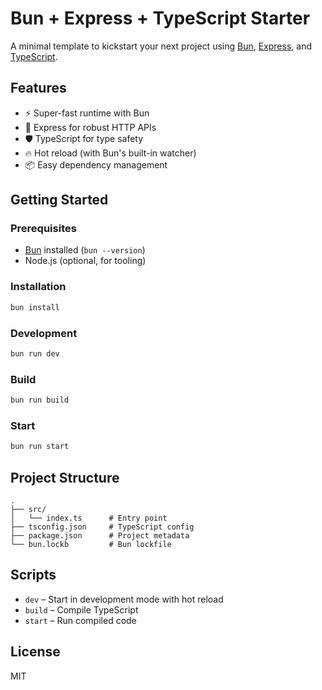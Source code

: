 # Bun + Express + TypeScript Starter

A minimal template to kickstart your next project using [Bun](https://bun.sh/), [Express](https://expressjs.com/), and [TypeScript](https://www.typescriptlang.org/).

## Features

- ⚡ Super-fast runtime with Bun
- 🚀 Express for robust HTTP APIs
- 🛡️ TypeScript for type safety
- 🔥 Hot reload (with Bun's built-in watcher)
- 📦 Easy dependency management

## Getting Started

### Prerequisites

- [Bun](https://bun.sh/) installed (`bun --version`)
- Node.js (optional, for tooling)

### Installation

```bash
bun install
```

### Development

```bash
bun run dev
```

### Build

```bash
bun run build
```

### Start

```bash
bun run start
```

## Project Structure

```
.
├── src/
│   └── index.ts      # Entry point
├── tsconfig.json     # TypeScript config
├── package.json      # Project metadata
└── bun.lockb         # Bun lockfile
```

## Scripts

- `dev` – Start in development mode with hot reload
- `build` – Compile TypeScript
- `start` – Run compiled code

## License

MIT
